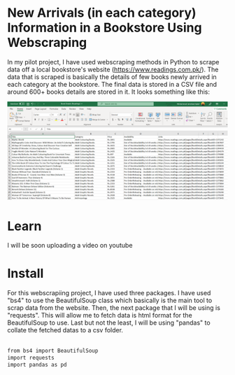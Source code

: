 # New Arrivals (in each category) Information in a Bookstore Using Webscraping

In my pilot project, I have used webscraping methods in Python to scrape data off a local bookstore's website (https://www.readings.com.pk/). The data that is scraped is basically the details of few books newly arrived in each category at the bookstore. The final data is stored in a CSV file and around 600+ books details are stored in it. It looks something like this:

![Final Screenshot](/csv_screenshot.png)

# Learn

I will be soon uploading a video on youtube

# Install
For this webscrapiing project, I have used three packages. I have used "bs4" to use the BeautifulSoup class which basically is the main tool to scrap data from the website.
Then, the next package that I will be using is "requests". This will allow me to fetch data is html format for the BeautifulSoup to use.
Last but not the least, I will be using "pandas" to collate the fetched datas to a csv folder.

```

from bs4 import BeautifulSoup
import requests
import pandas as pd

```
